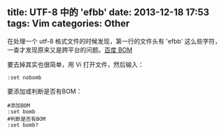 title: UTF-8 中的 'efbb'
date: 2013-12-18 17:53
tags: Vim
categories: Other
---
在处理一个 utf-8 格式文件的时候发现，第一行的文件头有 'efbb' 这么些字符，一查才发现原来又是跨平台的问题。[百度 BOM](http://baike.baidu.com/subview/126558/5073180.htm)

要去掉其实也很简单，用 Vi 打开文件，然后输入：

	:set nobomb

要添加或判断是否有BOM：

	#添加BOM
	:set bomb
	#判断是否有BOM
	:set bomb?
